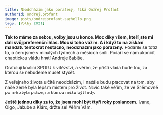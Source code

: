 ```yaml
---
title: Neodcházím jako poražený, říká Ondřej Profant
authorId: ondrej.profant
image: posts/ondrejprofant-sayhello.png
tags: [Volby 2021]
---
```


**Tak to máme za sebou, volby jsou u konce. Moc díky všem, kteří jste mi dali svůj preferenční hlas. Moc si toho vážím. A i když to na získání mandátu tentokrát nestačilo, neodcházím jako poražený.** Podařilo se totiž to, o čem jsme v minulých týdnech a měsících snili. Podaří se nám ukončit chaotickou vládu hnutí Andreje Babiše.

Gratuluji koalici SPOLU k vítězství, a věřím, že příští vláda bude tou, za kterou se nebudeme muset stydět.

Z veřejného života určitě neodcházím, i nadále budu pracovat na tom, aby naše země byla lepším místem pro život. Navíc také věřím, že ve Sněmovně po mě zbyla práce, na kterou můžu být hrdý.

**Ještě jednou díky za to, že jsem mohl být čtyři roky poslancem.** Ivane, Olgo, Jakube a Kláro, držte se! Věřím Vám.

